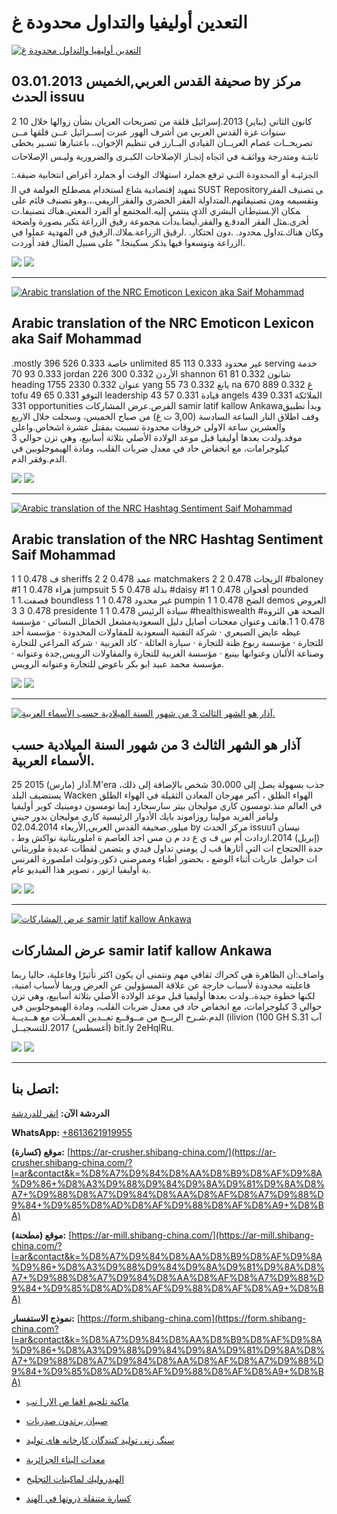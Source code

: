 # التعدين أوليفيا والتداول محدودة غ

<a href="https://swt.shibang-china.com/?l=ar&img&k=%D8%A7%D9%84%D8%AA%D8%B9%D8%AF%D9%8A%D9%86+%D8%A3%D9%88%D9%84%D9%8A%D9%81%D9%8A%D8%A7+%D9%88%D8%A7%D9%84%D8%AA%D8%AF%D8%A7%D9%88%D9%84+%D9%85%D8%AD%D8%AF%D9%88%D8%AF%D8%A9+%D8%BA" target="_blank">![التعدين أوليفيا والتداول محدودة غ](http://static.shibang-china.com/all-800x300/982.jpg)</a>

## صحيفة القدس العربي,الخميس 03.01.2013 by مركز الحدث issuu
2 كانون الثاني (يناير) 2013.إﺳﺮاﺋﻴﻞ ﻗﻠﻘﺔ ﻣﻦ ﺗﺼﺮﻳﺤﺎت اﻟﻌﺮﻳﺎن ﺑﺸﺄن زواﻟﻬﺎ ﺧﻼل 10 ﺳﻨﻮات ﻏﺰة اﻟﻘﺪس اﻟﻌﺮﺑﻲ ﻣﻦ أﺷﺮف اﻟﻬﻮر ﻋﺒﺮت إﺳــﺮاﺋﻴﻞ ﻋــﻦ ﻗﻠﻘﻬﺎ ﻣــﻦ ﺗﺼﺮﻳﺤــﺎت ﻋﺼﺎم اﻟﻌﺮﻳــﺎن اﻟﻘﻴﺎدي اﻟﺒــﺎرز ﻓﻲ ﺗﻨﻈﻴﻢ اﻹﺧﻮان.، ﺑﺎﻋﺘﺒﺎرﻫﺎ ﺗﺴـﻴﺮ ﺑﺨﻄﻰ ﺛﺎﺑﺘـﺔ وﻣﺘﺪرﺟﺔ وواﺛﻘـﺔ ﻓﻲ اﲡﺎه إﳒـﺎز اﻹﺻﻼﺣﺎت اﻟﻜﺒـﺮى واﻟﻀﺮورﻳﺔ وﻟﻴـﺲ اﻹﺻﻼﺣﺎت اﳉﺰﺋﻴـﺔ أو اﶈﺪودة اﻟﺘـﻲ ﺗﺮﻓﻊ ﺠﻤﻟﺮد اﺳﺘﻬﻼك اﻟﻮﻗﺖ أو ﺠﻤﻟﺮد أﻏﺮاض اﻧﺘﺨﺎﺑﻴﺔ ﺿﻴﻘﺔ.: ﺘﻤﻬﻴﺩ ﺇﻗﺘﺼﺎﺩﻴﺔ ﺸﺎﻉ ﺍﺴﺘﺨﺩﺍﻡ ﻤﺼﻁﻠﺢ ﺍﻟﻌﻭﻟﻤﺔ ﻓﻲ ﺍﻟ SUST Repositoryﻰ ﺘﺼﻨﻴﻑ ﺍﻟﻔﻘﺭ ﻭﺘﻘﺴﻴﻤﻪ ﻭﻤﻥ ﺘﺼﻨﻴﻔﺎﺘﻬﻡ.ﺍﻟﻤﺘﺩﺍﻭﻟﺔ ﺍﻟﻔﻘﺭ ﺍﻟﺤﻀﺭﻱ ﻭﺍﻟﻔﻘﺭ ﺍﻟﺭﻴﻔﻲ.،.ﻭﻫﻭ ﺘﺼﻨﻴﻑ ﻗﺎﺌﻡ ﻋﻠﻰ ﻤﻜﺎﻥ ﺍﻹ.ﺴﺘﻴﻁﺎﻥ ﺍﻟﺒﺸﺭﻱ ﺍﻟﺫﻱ ﻴﻨﺘﻤﻲ ﺇﻟﻴﻪ.ﺍﻟﻤﺠﺘﻤﻊ ﺃﻭ ﺍﻟﻔﺭﺩ ﺍﻟﻤﻌﻨﻲ.ﻫﻨﺎﻙ ﺘﺼﻨﻴﻔﺎ.ﺕ ﺃﺨﺭﻯ.ﻤﺜل ﺍﻟﻔﻘﺭ ﺍﻟﻤﺩﻗ.ﻊ ﻭﺍﻟﻔﻘﺭ.ﺃﻴﻀﺎ.ﺒﺩﺃﺕ ﻤﺠﻤﻭﻋﺔ ﺭﻗﻴﻕ ﺍﻟﺯﺭﺍﻋﺔ ﺘﻜﺒﺭ ﺒﺼﻭﺭﺓ ﻭﺍﻀﺤﺔ ﻭﻜﺎﻥ ﻫﻨﺎﻙ.ﺘﺩﺍﻭل ﻤﺤﺩﻭﺩ. .ﺩﻭﻥ ﺍﺤﺘﻜﺎﺭ. .ﻟﺭﻗﻴﻕ ﺍﻟﺯﺭﺍﻋﺔ.ﻤﻼﻙ.ﺍﻟﺭﻗﻴﻕ ﻓﻲ ﺍﻟﻤﻬﺩﻴﺔ ﻋﻤﻠﻭﺍ ﻓﻲ ﺍﻟﺯﺭﺍﻋﺔ ﻭﺘﻭﺴﻌﻭﺍ ﻓﻴﻬﺎ ﻴﺫﻜﺭ ﺴﻜﻴﻨﺠﺎ.&quot; ﻋﻠﻰ ﺴﺒﻴل ﺍﻟﻤﺜﺎل ﻓﻘﺩ ﺃﻭﺭﺩﺕ.


<a href="https://whatsapp.shibangsoft.com/WhatsApp.php" target="_blank" title="WhatsApp">![](http://static.shibang-china.com/icon/whatsapp.png)</a> <a href="https://swt.shibang-china.com/?l=ar&icon&k=%D8%A7%D9%84%D8%AA%D8%B9%D8%AF%D9%8A%D9%86+%D8%A3%D9%88%D9%84%D9%8A%D9%81%D9%8A%D8%A7+%D9%88%D8%A7%D9%84%D8%AA%D8%AF%D8%A7%D9%88%D9%84+%D9%85%D8%AD%D8%AF%D9%88%D8%AF%D8%A9+%D8%BA" target="_blank">![](http://static.shibang-china.com/icon/chat-ar.png)</a>

---

<a href="https://swt.shibang-china.com/?l=ar&img&k=%D8%A7%D9%84%D8%AA%D8%B9%D8%AF%D9%8A%D9%86+%D8%A3%D9%88%D9%84%D9%8A%D9%81%D9%8A%D8%A7+%D9%88%D8%A7%D9%84%D8%AA%D8%AF%D8%A7%D9%88%D9%84+%D9%85%D8%AD%D8%AF%D9%88%D8%AF%D8%A9+%D8%BA" target="_blank">![Arabic translation of the NRC Emoticon Lexicon aka Saif Mohammad](http://static.shibang-china.com/all-800x300/741.jpg)</a>

## Arabic translation of the NRC Emoticon Lexicon aka Saif Mohammad
.mostly خاصة 0.333 526 396 unlimited غير محدود 0.333 113 85 serving خدمة 0.333 93 70 jordan الأردن 0.332 300 226 shannon شانون 0.332 81 61 heading عنوان 0.332 2330 1755 yang يانغ 0.332 73 55 na غ 0.332 889 670 tofu التوفو 0.331 65 49 leadership قيادة 0.331 57 43 angels الملائكة 0.331 439 331 opportunities الفرص.عرض المشاركات samir latif kallow Ankawaوبدأ تطبيق وقف اطلاق النار الساعة السادسة (3,00 ت غ) من صباح الخميس، وسجلت خلال الاربع والعشرين ساعة الاولى خروقات محدودة تسببت بمقتل عشرة اشخاص.واعلن موفد.ولدت بعدها أوليفيا قبل موعد الولادة الأصلي بثلاثة أسابيع، وهي تزن حوالي 3 كيلوجرامات، مع انخفاض حاد في معدل ضربات القلب، ومادة الهيموجلوبين في الدم.وفقر الدم.


<a href="https://whatsapp.shibangsoft.com/WhatsApp.php" target="_blank" title="WhatsApp">![](http://static.shibang-china.com/icon/whatsapp.png)</a> <a href="https://swt.shibang-china.com/?l=ar&icon&k=%D8%A7%D9%84%D8%AA%D8%B9%D8%AF%D9%8A%D9%86+%D8%A3%D9%88%D9%84%D9%8A%D9%81%D9%8A%D8%A7+%D9%88%D8%A7%D9%84%D8%AA%D8%AF%D8%A7%D9%88%D9%84+%D9%85%D8%AD%D8%AF%D9%88%D8%AF%D8%A9+%D8%BA" target="_blank">![](http://static.shibang-china.com/icon/chat-ar.png)</a>

---

<a href="https://swt.shibang-china.com/?l=ar&img&k=%D8%A7%D9%84%D8%AA%D8%B9%D8%AF%D9%8A%D9%86+%D8%A3%D9%88%D9%84%D9%8A%D9%81%D9%8A%D8%A7+%D9%88%D8%A7%D9%84%D8%AA%D8%AF%D8%A7%D9%88%D9%84+%D9%85%D8%AD%D8%AF%D9%88%D8%AF%D8%A9+%D8%BA" target="_blank">![Arabic translation of the NRC Hashtag Sentiment Saif Mohammad](http://static.shibang-china.com/all-800x300/582.jpg)</a>

## Arabic translation of the NRC Hashtag Sentiment Saif Mohammad
ف 0.478 1 1 sheriffs عمد 0.478 2 2 matchmakers الزيجات 0.478 2 2 #baloney #هراء 0.478 1 1 jumpsuit بذلة 0.478 5 5 #daisy #أقحوان 0.478 1 1 pounded قصفت.1 1 boundless غير محدود 0.478 1 1 pumpin الضخ 0.478 1 1 demos العروض 0.478 3 3 presidente سيادة الرئيس 0.478 1 1 #healthiswealth #الصحة هي الثروة 0.478 1 1.هاتف وعنوان معجنات أصايل دليل السعوديةمشغل الخمائل النسائى &middot; مؤسسة عيظه عايض الصيعري &middot; شركة التقنية السعودية للمقاولات المحدودة &middot; مؤسسة أحد للتجارة &middot; مؤسسة ربوع ظنة للتجارة &middot; سيارة العائلة &middot; كاد العربية &middot; شركة المراعي للتجارة وصناعة الألبان وعنوانها بينبع &middot; مؤسسة الغربية للتجارة والمقاولات الرويس,جدة وعنوانه &middot; مؤسسة محمد عبيد ابو بكر باعوض للتجارة وعنوانه الرويس.


<a href="https://whatsapp.shibangsoft.com/WhatsApp.php" target="_blank" title="WhatsApp">![](http://static.shibang-china.com/icon/whatsapp.png)</a> <a href="https://swt.shibang-china.com/?l=ar&icon&k=%D8%A7%D9%84%D8%AA%D8%B9%D8%AF%D9%8A%D9%86+%D8%A3%D9%88%D9%84%D9%8A%D9%81%D9%8A%D8%A7+%D9%88%D8%A7%D9%84%D8%AA%D8%AF%D8%A7%D9%88%D9%84+%D9%85%D8%AD%D8%AF%D9%88%D8%AF%D8%A9+%D8%BA" target="_blank">![](http://static.shibang-china.com/icon/chat-ar.png)</a>

---

<a href="https://swt.shibang-china.com/?l=ar&img&k=%D8%A7%D9%84%D8%AA%D8%B9%D8%AF%D9%8A%D9%86+%D8%A3%D9%88%D9%84%D9%8A%D9%81%D9%8A%D8%A7+%D9%88%D8%A7%D9%84%D8%AA%D8%AF%D8%A7%D9%88%D9%84+%D9%85%D8%AD%D8%AF%D9%88%D8%AF%D8%A9+%D8%BA" target="_blank">![آذار هو الشهر الثالث 3 من شهور السنة الميلادية حسب الأسماء العربية.](http://static.shibang-china.com/all-800x300/1526.jpg)</a>

## آذار هو الشهر الثالث 3 من شهور السنة الميلادية حسب الأسماء العربية.
25 آذار (مارس) 2015.M&#39;era جذب بسهولة يصل إلى 30،000 شخص بالإضافة إلى ذلك، يستضيف البلد Wacken الهواء الطلق ، أكبر مهرجان المعادن الثقيلة في الهواء الطلق في العالم منذ.تومسون كاري موليجان بيتر سارسجارد إيما تومسون دومينيك كوبر أوليفيا وليامز ألفريد مولينا روزاموند بايك الأدوار الرئيسية كاري موليجان بدور جيني ميلور.صحيفة القدس العربي,الأربعاء 02.04.2014 by مركز الحدث issuu1 نيسان (إبريل) 2014.ازدادت أم س ف ي ع دد م ن مس اجد العاصم ة املوريتانية نواكش وط ، حدة االحتجاج ات التي أثارها قب ل يومني تداول فيدي و يتضمن لقطات عديدة ملوريتاني ات حوامل عاريات أثناء الوضع ، بحضور أطباء وممرضني ذكور.وتولت املصورة الفرنس ية أوليفيا ارتور ، تصوير هذا الفيديو عام.


<a href="https://whatsapp.shibangsoft.com/WhatsApp.php" target="_blank" title="WhatsApp">![](http://static.shibang-china.com/icon/whatsapp.png)</a> <a href="https://swt.shibang-china.com/?l=ar&icon&k=%D8%A7%D9%84%D8%AA%D8%B9%D8%AF%D9%8A%D9%86+%D8%A3%D9%88%D9%84%D9%8A%D9%81%D9%8A%D8%A7+%D9%88%D8%A7%D9%84%D8%AA%D8%AF%D8%A7%D9%88%D9%84+%D9%85%D8%AD%D8%AF%D9%88%D8%AF%D8%A9+%D8%BA" target="_blank">![](http://static.shibang-china.com/icon/chat-ar.png)</a>

---

<a href="https://swt.shibang-china.com/?l=ar&img&k=%D8%A7%D9%84%D8%AA%D8%B9%D8%AF%D9%8A%D9%86+%D8%A3%D9%88%D9%84%D9%8A%D9%81%D9%8A%D8%A7+%D9%88%D8%A7%D9%84%D8%AA%D8%AF%D8%A7%D9%88%D9%84+%D9%85%D8%AD%D8%AF%D9%88%D8%AF%D8%A9+%D8%BA" target="_blank">![عرض المشاركات samir latif kallow Ankawa](http://static.shibang-china.com/all-800x300/451.jpg)</a>

## عرض المشاركات samir latif kallow Ankawa
واضاف:أن الظاهرة هي كحراك ثقافي مهم ونتمنى أن يكون اكثر تأثيرًا وفاعلية، حاليا ربما فاعليته محدودة لأسباب خارجة عن علاقة المسؤولين عن العرض وربما لأسباب امنية، لكنها خطوة جيدة،.ولدت بعدها أوليفيا قبل موعد الولادة الأصلي بثلاثة أسابيع، وهي تزن حوالي 3 كيلوجرامات، مع انخفاض حاد في معدل ضربات القلب، ومادة الهيموجلوبين في الدم.شـرح الربــح من مــوقــع تعــدين العمــلات مع هــديــة (ilivion (100 GH S.31 آب (أغسطس) 2017.للتسجيــل bit.ly 2eHqlRu.


<a href="https://whatsapp.shibangsoft.com/WhatsApp.php" target="_blank" title="WhatsApp">![](http://static.shibang-china.com/icon/whatsapp.png)</a> <a href="https://swt.shibang-china.com/?l=ar&icon&k=%D8%A7%D9%84%D8%AA%D8%B9%D8%AF%D9%8A%D9%86+%D8%A3%D9%88%D9%84%D9%8A%D9%81%D9%8A%D8%A7+%D9%88%D8%A7%D9%84%D8%AA%D8%AF%D8%A7%D9%88%D9%84+%D9%85%D8%AD%D8%AF%D9%88%D8%AF%D8%A9+%D8%BA" target="_blank">![](http://static.shibang-china.com/icon/chat-ar.png)</a>

---
## اتصل بنا:

**الدردشة الآن:** [انقر للدردشة](https://swt.shibang-china.com?l=ar&contact&k=%D8%A7%D9%84%D8%AA%D8%B9%D8%AF%D9%8A%D9%86+%D8%A3%D9%88%D9%84%D9%8A%D9%81%D9%8A%D8%A7+%D9%88%D8%A7%D9%84%D8%AA%D8%AF%D8%A7%D9%88%D9%84+%D9%85%D8%AD%D8%AF%D9%88%D8%AF%D8%A9+%D8%BA)

**WhatsApp:**  [+8613621919955](https://whatsapp.shibangsoft.com/WhatsApp.php)

**موقع (كسارة):** [https://ar-crusher.shibang-china.com/](https://ar-crusher.shibang-china.com/?l=ar&contact&k=%D8%A7%D9%84%D8%AA%D8%B9%D8%AF%D9%8A%D9%86+%D8%A3%D9%88%D9%84%D9%8A%D9%81%D9%8A%D8%A7+%D9%88%D8%A7%D9%84%D8%AA%D8%AF%D8%A7%D9%88%D9%84+%D9%85%D8%AD%D8%AF%D9%88%D8%AF%D8%A9+%D8%BA)

**موقع (مطحنة):** [https://ar-mill.shibang-china.com/](https://ar-mill.shibang-china.com/?l=ar&contact&k=%D8%A7%D9%84%D8%AA%D8%B9%D8%AF%D9%8A%D9%86+%D8%A3%D9%88%D9%84%D9%8A%D9%81%D9%8A%D8%A7+%D9%88%D8%A7%D9%84%D8%AA%D8%AF%D8%A7%D9%88%D9%84+%D9%85%D8%AD%D8%AF%D9%88%D8%AF%D8%A9+%D8%BA)

**نموذج الاستفسار:** [https://form.shibang-china.com](https://form.shibang-china.com?l=ar&contact&k=%D8%A7%D9%84%D8%AA%D8%B9%D8%AF%D9%8A%D9%86+%D8%A3%D9%88%D9%84%D9%8A%D9%81%D9%8A%D8%A7+%D9%88%D8%A7%D9%84%D8%AA%D8%AF%D8%A7%D9%88%D9%84+%D9%85%D8%AD%D8%AF%D9%88%D8%AF%D8%A9+%D8%BA)

* [ماكنة تلحيم اقفا ص الار ا نب](../21/%D9%85%D8%A7%D9%83%D9%86%D8%A9%20%D8%AA%D9%84%D8%AD%D9%8A%D9%85%20%D8%A7%D9%82%D9%81%D8%A7%20%D8%B5%20%D8%A7%D9%84%D8%A7%D8%B1%20%D8%A7%20%D9%86%D8%A8.md)

* [صبيان يرتدون صدريات](../21/%D8%B5%D8%A8%D9%8A%D8%A7%D9%86%20%D9%8A%D8%B1%D8%AA%D8%AF%D9%88%D9%86%20%D8%B5%D8%AF%D8%B1%D9%8A%D8%A7%D8%AA.md)

* [سنگ زنی تولید کنندگان کارخانه های تولید](../21/%D8%B3%D9%86%DA%AF%20%D8%B2%D9%86%DB%8C%20%D8%AA%D9%88%D9%84%DB%8C%D8%AF%20%DA%A9%D9%86%D9%86%D8%AF%DA%AF%D8%A7%D9%86%20%DA%A9%D8%A7%D8%B1%D8%AE%D8%A7%D9%86%D9%87%20%D9%87%D8%A7%DB%8C%20%D8%AA%D9%88%D9%84%DB%8C%D8%AF.md)

* [معدات البناء الجزائرية](../21/%D9%85%D8%B9%D8%AF%D8%A7%D8%AA%20%D8%A7%D9%84%D8%A8%D9%86%D8%A7%D8%A1%20%D8%A7%D9%84%D8%AC%D8%B2%D8%A7%D8%A6%D8%B1%D9%8A%D8%A9.md)

* [الهيدروليك لماكينات التجليخ](../21/%D8%A7%D9%84%D9%87%D9%8A%D8%AF%D8%B1%D9%88%D9%84%D9%8A%D9%83%20%D9%84%D9%85%D8%A7%D9%83%D9%8A%D9%86%D8%A7%D8%AA%20%D8%A7%D9%84%D8%AA%D8%AC%D9%84%D9%8A%D8%AE.md)

* [كسارة متنقلة ذروتها في الهند](../24/%D9%83%D8%B3%D8%A7%D8%B1%D8%A9%20%D9%85%D8%AA%D9%86%D9%82%D9%84%D8%A9%20%D8%B0%D8%B1%D9%88%D8%AA%D9%87%D8%A7%20%D9%81%D9%8A%20%D8%A7%D9%84%D9%87%D9%86%D8%AF.md)